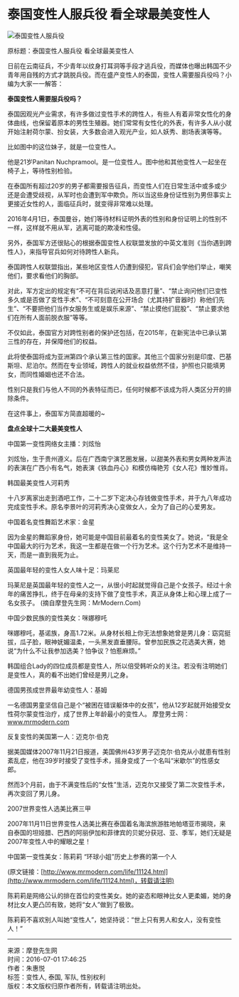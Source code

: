 # 泰国变性人服兵役 看全球最美变性人

![泰国变性人服兵役](http://m.haiwainet.cn/images/270X56.png)

原标题：泰国变性人服兵役 看全球最美变性人

日前在云南征兵，不少青年以纹身打耳洞等手段才逃兵役，而媒体也曝出韩国不少青年用自残的方式才跳脱兵役。而在盛产变性人的泰国，变性人需要服兵役吗？小编为大家一一解答：

**泰国变性人需要服兵役吗？**

泰国因观光产业需求，有许多做过变性手术的跨性人，有些人有着非常女性化的身体曲线，也保留着原本的男性生殖器。她们常常有女性化的外表，有许多人从小就开始注射荷尔蒙、扮女装，大多数会进入观光产业，如人妖秀、剧场表演等等。

比如图中的这位妹子，就是一位变性人。

他是21岁Panitan Nuchpramool。是一位变性人。图中他和其他变性人一起坐在椅子上，等待性别检验。

在泰国所有超过20岁的男子都需要报告征兵，而变性人们在日常生活中或多或少还是会遭受歧视，从军时也会遭到军中欺负。所以当这些身份证性别为男但事实上更接近女性的人，面临征兵时，就变得非常难以处理。

2016年4月1日，泰国曼谷，她们等待材料证明外表的性别和身份证明上的性别不一样，这样就不用从军，逃离可能的欺凌和性侵。

另外，泰国军方还很贴心的根据泰国变性人权联盟发放的中英文准则《当你遇到跨性人》，来指导官兵如何对待跨性人新兵。

泰国跨性人权联盟指出，某些地区变性人仍遭到侵犯，官兵们会学他们举止，嘲笑他们，要求看他们的胸部。

对此，军方定出的规定有“不可在背后说闲话及恶意打量”、“禁止询问他们已变性多久或是否做了变性手术”、“不可刻意在公开场合（尤其持扩音器时）称他们先生”、“不要把他们当作女服务生或是娱乐来源”、“禁止摸他们屁股”、“禁止要求他们在所有人面前脱衣服”等等。

不仅如此，泰国官方对跨性别者的保护还包括，在2015年，在新宪法中已承认第三性的存在，并保障他们的权益。

此将使泰国将成为亚洲第四个承认第三性的国家。其他三个国家分别是印度、巴基斯坦、尼泊尔。然而在专业领域，跨性人的就业权益依然不佳，护照也只能填男女，而同性婚姻也还不合法。

性别只是我们与他人不同的外表特征而已，任何时候都不该成为将人类区分开的排除条件。

在这件事上，泰国军方简直超暖的~

**盘点全球十二大最美变性人**

中国第一变性网络女主播：刘炫怡

刘炫怡，生于贵州遵义。后在广西南宁演艺圈发展，以甜美外表和男女两种发声法的表演在广西小有名气，她表演《铁血丹心》和模仿梅艳芳《女人花》惟妙惟肖。

韩国最美变性人河莉秀

十八岁离家出走到酒吧工作，二十二岁下定决心存钱做变性手术，并于九八年成功完成变性手术。原名李景叶的河莉秀决心变做女人，全为了自己的心爱男友。

中国着名变性舞蹈艺术家：金星

因为金星的舞蹈家身份，她可能是中国目前最着名的变性美女了。她说，“我是全中国最大的行为艺术，我这一生都是在做一个行为艺术。这个行为艺术不是维持一天，而是一直到我死为止。

英国最年轻的变性人女人味十足：玛莱尼

玛莱尼是英国最年轻的变性人之一，从很小时起就觉得自己是个女孩子。经过十余年的痛苦挣扎，终于在母亲的支持下做了变性手术，真正从身体上和心理上成了一名女孩子。 (摘自摩登先生网：MrModern.Com)

中国少数民族的变性美女：咪娜穆吒

咪娜穆吒，基诺族，身高1.72米。从身材长相上你无法想象她曾是男儿身：窈窕挺拔，瓜子脸，眼神妩媚温柔，一头黑发直垂腰际。曾参加民族之花选美大赛，她说“为什么不让我参加选美？怕争议？怕惹麻烦。”

韩国组合Lady的四位成员都是变性人，所以倍受韩听众的关注。若没有注明她们是变性人，真的看不出她们曾经是男儿之身。

德国男孩成世界最年幼变性人：基姆

一名德国男童坚信自己是个“被困在错误躯体中的女孩”，他从12岁起就开始接受女性荷尔蒙变性治疗，成了世界上年龄最小的变性人。 摩登男士网：www.mrmodern.com

反复变性的美国第一人：迈克尔·伯克

据美国媒体2007年11月21日报道，美国佛州43岁男子迈克尔·伯克从小就患有性别紊乱症，他在39岁时接受了变性手术，摇身变成了一个名叫“米歇尔”的性感女郎。

然而3个月前，由于不满变性后的“女性”生活，迈克尔又接受了第二次变性手术，再次变回了男儿身。

2007世界变性人选美比赛三甲

2007年11月11日世界变性人选美比赛在泰国着名海滨旅游胜地帕塔亚市揭晓，来自泰国的坦娅腊、巴西的阿丽伊加和菲律宾的贝妮分获冠、亚、季军，她们无疑是2007年变性人中的耀眼之星！

中国第一变性美女：陈莉莉 “环球小姐”历史上参赛的第一个人

(原文链接：[http://www.mrmodern.com/life/11124.html](http://www.mrmodern.com/life/11124.html)，转载请注明)

陈莉莉是网络公认的排在首位的变性美女。她的姿态和眼神比女人更柔媚，她的身材比女人更凸凹有致，她将“女人”做到了极致。

陈莉莉不喜欢别人叫她“变性人”，她坚持说：“世上只有男人和女人，没有变性人！”

---

来源：摩登先生网  
时间：2016-07-01 17:46:25  
作者：朱惠悦  
标签：变性人, 泰国, 军队, 性别权利  
版权：本文版权归原作者所有，转载请注明出处。
<!-- tcd_original_link https://m.haiwainet.cn/ydc/3541083/2016/0701/content_30056929_1.html?s=yidianzixun -->
